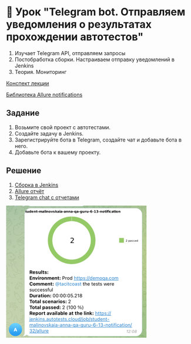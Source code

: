 # 📁 Урок "Telegram bot. Отправляем уведомления о результатах прохождении автотестов"

1. Изучает Telegram API, отправляем запросы
2. Постобработка сборки. Настраиваем отправку уведомлений в Jenkins
3. Теория. Мониторинг

[Конспект лекции](https://github.com/qa-guru/knowledge-base)

[Библиотека Allure notifications](https://github.com/qa-guru/allure-notifications)

## Задание

1. Возьмите свой проект с автотестами.
2. Создайте задачу в Jenkins.
3. Зарегистрируйте бота в Telegram, создайте чат и добавьте бота в него.
4. Добавьте бота к вашему проекту.

## Решение
1. [Сборка в Jenkins](https://jenkins.autotests.cloud/job/student-malinovskaia-anna-qa-guru-6-13-notification/32/)
2. [Allure отчёт](https://jenkins.autotests.cloud/job/student-malinovskaia-anna-qa-guru-6-13-notification/32/allure/)
3. [Telegram chat с отчетами](https://t.me/+2cMW1AfsMLhkZTUy)

![img.png](img.png)